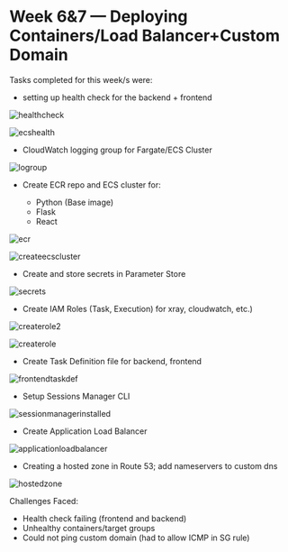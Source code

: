 # Week 6&7 — Deploying Containers/Load Balancer+Custom Domain

Tasks completed for this week/s were:

- setting up health check for the backend + frontend

![healthcheck](https://user-images.githubusercontent.com/125153369/235268959-28011bd7-174b-42b5-864f-056236225ef4.PNG)

![ecshealth](https://user-images.githubusercontent.com/125153369/235268557-0d86894f-15a3-48ff-a763-2edbe63b0b6d.PNG)

- CloudWatch logging group for Fargate/ECS Cluster

![logroup](https://user-images.githubusercontent.com/125153369/235269137-fee59f1c-b172-4086-9c0a-6c4b251d6f91.PNG)

- Create ECR repo and ECS cluster for:

  - Python (Base image)
  - Flask
  - React 

![ecr](https://user-images.githubusercontent.com/125153369/235269608-e484e6d0-649e-4469-abc3-991c11221ffd.PNG)

![createecscluster](https://user-images.githubusercontent.com/125153369/235267865-0281d6a0-5f4a-4c2e-a16e-45691e858e2a.PNG)

- Create and store secrets in Parameter Store

![secrets](https://user-images.githubusercontent.com/125153369/235268274-ef78f28c-2b40-415b-baa0-f82480b1d004.PNG)


- Create IAM Roles (Task, Execution) for xray, cloudwatch, etc.)

![createrole2](https://user-images.githubusercontent.com/125153369/235267880-f48da6dd-d721-40b1-9fa2-5289557af2b4.PNG)

![createrole](https://user-images.githubusercontent.com/125153369/235267888-78a48841-bac5-4410-9eb1-7e714df2114b.PNG)

- Create Task Definition file for backend, frontend
 
![frontendtaskdef](https://user-images.githubusercontent.com/125153369/235271377-fa45cf74-7f11-4857-a8f8-bfd86374618c.PNG)

- Setup Sessions Manager CLI

![sessionmanagerinstalled](https://user-images.githubusercontent.com/125153369/235267952-1ff8f017-a0ce-4e9b-9f70-35d723003909.PNG)

- Create Application Load Balancer

![applicationloadbalancer](https://user-images.githubusercontent.com/125153369/235271273-5b4d97f4-cb78-4268-a39c-9dc9ef20fa53.PNG)


- Creating a hosted zone in Route 53; add nameservers to custom dns

![hostedzone](https://user-images.githubusercontent.com/125153369/235271326-46f98e3b-aa2b-4c49-bbe4-75f196f10ee4.PNG)



Challenges Faced:

 - Health check failing (frontend and backend)
 - Unhealthy containers/target groups
 - Could not ping custom domain (had to allow ICMP in SG rule)
 
